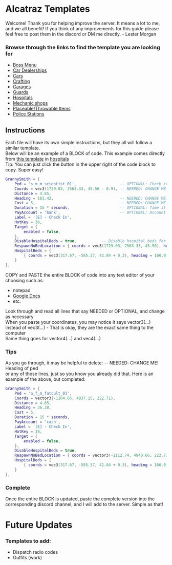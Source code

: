 # Alcatraz Templates

Welcome! Thank you for helping improve the server. It means a lot to me, and we
all benefit! If you think of any improvements for this guide please feel free to
post them in the discord or DM me directly. - Lester Morgan

### Browse through the links to find the template you are looking for

- [Boss Menu](./boss-menu/README.md#boss-menu)
- [Car Dealerships](./car-dealer/README.md#car-dealership-template)
- [Cars](./car-dealer/cars/README.md#custom-cars)
- [Crafting](./crafting/README.md#crafting)
- [Garages](./garages/README.md#garages)
- [Guards](./guards/README.md#ai-guards)
- [Hospitals](./hospitals/README.md#hospital-setup)
- [Mechanic shops](./mechanic/README.md#mechanic-shop-template)
- [Placeable/Throwable Items](./place-throw-items/README.md#placeable-and-throwable-items)
- [Police Stations](./police/README.md#police--evidence)

## Instructions

Each file will have its own simple instructions, but they all will follow a
similar template.  
Below will be an example of a BLOCK of code. This example comes directly from
[this template](./hospitals/README.md#granny-hospital-template) in
[hospitals](./hospitals/README.md)  
Tip: You can just click the button in the upper right of the code block to copy.
Super easy!

```lua
GrannySmith = {
    Ped = 's_m_m_scientist_01',                   -- OPTIONAL: Check in ped
    Coords = vec3(1729.03, 2563.33, 45.56 - 0.9), -- NEEDED: CHANGE ME! Coords of ped
    Distance = 4.85,
    Heading = 181.42,                             -- NEEDED: CHANGE ME! Heading of ped
    Cost = 5,                                     -- NEEDED: CHANGE ME! Cost of using hospital check-in. Set to false for free
    Duration = 15 * seconds,                      -- OPTIONAL: Time it takes to spend in hospital bed
    PayAccount = 'bank',                          -- OPTIONAL: Account dead player pays from to check-in(bank or cash)
    Label = '[E] - Check In',
    HotKey = 38,
    Target = {
        enabled = false,
    },
    DisableHospitalBeds = true,           -- Disable hospital beds for check-in at this location?(Player will spend Duration checking in before respawning in RespawnNoBedLocation coords when set to true)
    RespawnNoBedLocation = { coords = vec3(1729.03, 2563.33, 45.56), heading = 339.02 }, -- NEEDED: CHANGE ME! Coords and heading of where to spawn player if DisableHospitalBeds is set to true or beds full
    HospitalBeds = {
        { coords = vec3(317.67, -585.37, 42.84 + 0.3), heading = 160.0 },      -- OPTIONAL: Only needed if DisableHospitalBeds = false
    }
},
```

COPY and PASTE the entire BLOCK of code into any text editor of your choosing
such as:

- notepad
- <a href="https://docs.google.com" target="_blank" rel="noopener noreferrer">Google
  Docs</a>
- etc.

Look through and read all lines that say NEEDED or OPTIONAL, and change as
necessary  
When you paste your coordinates, you may notice it says vector3(...) instead of
vec3(...) - That is okay, they are the exact same thing to the computer  
Same thing goes for vector4(...) and vec4(...)

### Tips

As you go through, it may be helpful to delete: -- NEEDED: CHANGE ME! Heading of
ped  
or any of those lines, just so you know you already did that. Here is an example
of the above, but completed:

```lua
GrannySmith = {
    Ped = 'a_f_m_fatcult_01',
    Coords = vector3(-1104.65, 4937.15, 222.71),
    Distance = 4.85,
    Heading = 36.38,
    Cost = 5,
    Duration = 15 * seconds,
    PayAccount = 'cash',
    Label = '[E] - Check In',
    HotKey = 38,
    Target = {
        enabled = false,
    },
    DisableHospitalBeds = true,
    RespawnNoBedLocation = { coords = vector3(-1112.74, 4940.66, 222.71), heading = 157.79 },
    HospitalBeds = {
        { coords = vec3(317.67, -585.37, 42.84 + 0.3), heading = 160.0 },
    }
},
```

### Complete

Once the entire BLOCK is updated, paste the complete version into the
corresponding discord channel, and I will add to the server. Simple as that!

# Future Updates

### Templates to add:

- Dispatch radio codes
- Outfits (work)
